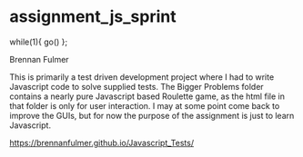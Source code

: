 assignment_js_sprint
====================

while(1){ go() };

Brennan Fulmer

This is primarily a test driven development project where I had to write Javascript code to solve supplied tests. The Bigger Problems folder contains a nearly pure Javascript based Roulette game, as the html file in that folder is only for user interaction. I may at some point come back to improve the GUIs, but for now the purpose of the assignment is just to learn Javascript.

https://brennanfulmer.github.io/Javascript_Tests/

